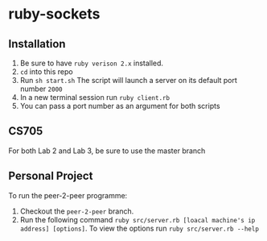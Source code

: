 # ruby-sockets
## Installation
1. Be sure to have `ruby verison 2.x` installed.
2. `cd` into this repo 
3. Run `sh start.sh` The script will launch a server on its default port number `2000`
4. In a new terminal session run `ruby client.rb`
5. You can pass a port number as an argument for both scripts

## CS705
For both Lab 2 and Lab 3, be sure to use the master branch

## Personal Project 
To run the peer-2-peer programme: 

1. Checkout the `peer-2-peer` branch.
2. Run the following command `ruby src/server.rb [loacal machine's ip address] [options]`. To view the options run `ruby src/server.rb --help` 
